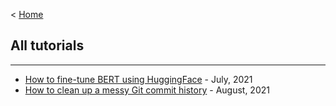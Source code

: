< [Home](../index.html)

## All tutorials

***

* [How to fine-tune BERT using HuggingFace](../tutorials/bert.html) - July, 2021
* [How to clean up a messy Git commit history](../tutorials/git.html) - August, 2021
